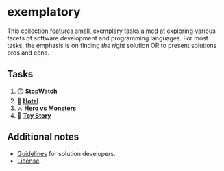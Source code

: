 # exemplatory

This collection features small, exemplary tasks aimed at exploring various facets of software development and programming languages. For most tasks, the emphasis is on finding _the right_ solution OR to present solutions pros and cons.

## Tasks

1. ⏱️ [**StopWatch**](./stopwatch/README.md)
2. 🏨 [**Hotel**](./hotel/README.md)
3. ⚔️ [**Hero vs Monsters**](https://github.com/igr/hero-vs-monsters)
4. 🧸 [**Toy Story**](./toystory/README.md)

## Additional notes

+ [Guidelines](./Guidelines.md) for solution developers.
+ [License](./LICENSE.md).
